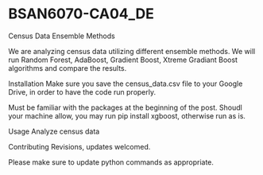 # BSAN6070-CA04_DE

Census Data
Ensemble Methods

We are analyzing census data utilizing different ensemble methods. We will run Random Forest, AdaBoost, Gradient Boost, Xtreme Gradiant Boost algorithms and compare the results. 

Installation
Make sure you save the census_data.csv file to your Google Drive, in order to have the code run properly. 

Must be familiar with the packages at the beginning of the post. Shoudl your machine allow, you may run pip install xgboost, otherwise run as is. 

Usage
Analyze census data 

Contributing
Revisions, updates welcomed.

Please make sure to update python commands as appropriate.
